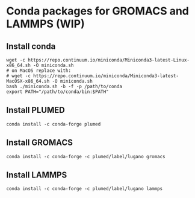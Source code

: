# Conda packages for GROMACS and LAMMPS (WIP)

## Install conda


````
wget -c https://repo.continuum.io/miniconda/Miniconda3-latest-Linux-x86_64.sh -O miniconda.sh
# on MacOS replace with:
# wget -c https://repo.continuum.io/miniconda/Miniconda3-latest-MacOSX-x86_64.sh -O miniconda.sh
bash ./miniconda.sh -b -f -p /path/to/conda
export PATH="/path/to/conda/bin:$PATH"
````

## Install PLUMED
````
conda install -c conda-forge plumed
````

## Install GROMACS
````
conda install -c conda-forge -c plumed/label/lugano gromacs
````

## Install LAMMPS
````
conda install -c conda-forge -c plumed/label/lugano lammps
````


